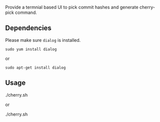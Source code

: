 
Provide a termnial based UI to pick commit hashes and generate cherry-pick command.

## Dependencies

Please make sure `dialog` is installed.

`sudo yum install dialog`

or

`sudo apt-get install dialog`

## Usage

./cherry.sh

or 

./cherry.sh <number of log entries>

